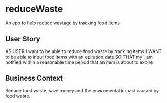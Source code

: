 # reduceWaste

An app to help reduce wastage by tracking food items

## User Story

AS USER I want to be able to reduce food waste by tracking items
I WANT to be able to input food items with an epiration date
SO THAT my I am notified within a reasonable time period that an item is about to expire

## Business Context

Reduce food waste, save money and the enviromental impact caused by food waste.
